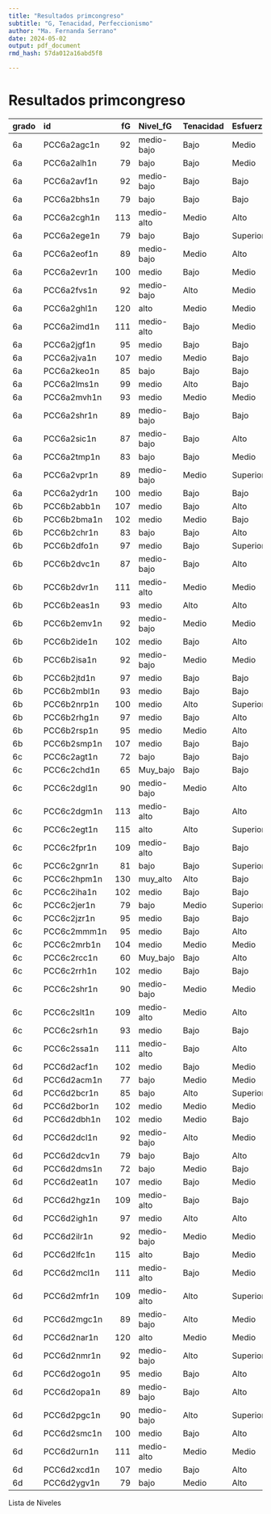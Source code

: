 ```yaml
---
title: "Resultados primcongreso"
subtitle: "G, Tenacidad, Perfeccionismo"
author: "Ma. Fernanda Serrano"
date: 2024-05-02
output: pdf_document
rmd_hash: 57da012a16abd5f8

---
```


# Resultados primcongreso

<div class="highlight">

| grado | id          |  fG | Nivel_fG   | Tenacidad | Esfuerzo | Preocupacion |
|:------|:------------|----:|:-----------|:----------|:---------|:-------------|
| 6a    | PCC6a2agc1n |  92 | medio-bajo | Bajo      | Medio    | Medio        |
| 6a    | PCC6a2alh1n |  79 | bajo       | Bajo      | Medio    | Bajo         |
| 6a    | PCC6a2avf1n |  92 | medio-bajo | Bajo      | Bajo     | Alto         |
| 6a    | PCC6a2bhs1n |  79 | bajo       | Bajo      | Bajo     | Medio        |
| 6a    | PCC6a2cgh1n | 113 | medio-alto | Medio     | Alto     | Medio        |
| 6a    | PCC6a2ege1n |  79 | bajo       | Bajo      | Superior | Bajo         |
| 6a    | PCC6a2eof1n |  89 | medio-bajo | Medio     | Alto     | Medio        |
| 6a    | PCC6a2evr1n | 100 | medio      | Bajo      | Medio    | Alto         |
| 6a    | PCC6a2fvs1n |  92 | medio-bajo | Alto      | Medio    | Superior     |
| 6a    | PCC6a2ghl1n | 120 | alto       | Medio     | Medio    | Superior     |
| 6a    | PCC6a2imd1n | 111 | medio-alto | Bajo      | Medio    | Medio        |
| 6a    | PCC6a2jgf1n |  95 | medio      | Bajo      | Bajo     | Bajo         |
| 6a    | PCC6a2jva1n | 107 | medio      | Medio     | Bajo     | Alto         |
| 6a    | PCC6a2keo1n |  85 | bajo       | Bajo      | Bajo     | Medio        |
| 6a    | PCC6a2lms1n |  99 | medio      | Alto      | Bajo     | Medio        |
| 6a    | PCC6a2mvh1n |  93 | medio      | Medio     | Medio    | Bajo         |
| 6a    | PCC6a2shr1n |  89 | medio-bajo | Bajo      | Bajo     | Bajo         |
| 6a    | PCC6a2sic1n |  87 | medio-bajo | Bajo      | Alto     | Alto         |
| 6a    | PCC6a2tmp1n |  83 | bajo       | Bajo      | Medio    | Bajo         |
| 6a    | PCC6a2vpr1n |  89 | medio-bajo | Medio     | Superior | Superior     |
| 6a    | PCC6a2ydr1n | 100 | medio      | Bajo      | Bajo     | Medio        |
| 6b    | PCC6b2abb1n | 107 | medio      | Bajo      | Alto     | Bajo         |
| 6b    | PCC6b2bma1n | 102 | medio      | Medio     | Bajo     | Alto         |
| 6b    | PCC6b2chr1n |  83 | bajo       | Bajo      | Alto     | Alto         |
| 6b    | PCC6b2dfo1n |  97 | medio      | Bajo      | Superior | Medio        |
| 6b    | PCC6b2dvc1n |  87 | medio-bajo | Bajo      | Alto     | Medio        |
| 6b    | PCC6b2dvr1n | 111 | medio-alto | Medio     | Medio    | Bajo         |
| 6b    | PCC6b2eas1n |  93 | medio      | Alto      | Alto     | Medio        |
| 6b    | PCC6b2emv1n |  92 | medio-bajo | Medio     | Medio    | Alto         |
| 6b    | PCC6b2ide1n | 102 | medio      | Bajo      | Alto     | Bajo         |
| 6b    | PCC6b2isa1n |  92 | medio-bajo | Medio     | Medio    | Medio        |
| 6b    | PCC6b2jtd1n |  97 | medio      | Bajo      | Bajo     | Bajo         |
| 6b    | PCC6b2mbl1n |  93 | medio      | Bajo      | Bajo     | Medio        |
| 6b    | PCC6b2nrp1n | 100 | medio      | Alto      | Superior | Medio        |
| 6b    | PCC6b2rhg1n |  97 | medio      | Bajo      | Alto     | Superior     |
| 6b    | PCC6b2rsp1n |  95 | medio      | Medio     | Alto     | Alto         |
| 6b    | PCC6b2smp1n | 107 | medio      | Bajo      | Bajo     | Medio        |
| 6c    | PCC6c2agt1n |  72 | bajo       | Bajo      | Bajo     | Bajo         |
| 6c    | PCC6c2chd1n |  65 | Muy_bajo   | Bajo      | Bajo     | Bajo         |
| 6c    | PCC6c2dgl1n |  90 | medio-bajo | Medio     | Alto     | Alto         |
| 6c    | PCC6c2dgm1n | 113 | medio-alto | Bajo      | Alto     | Alto         |
| 6c    | PCC6c2egt1n | 115 | alto       | Alto      | Superior | Superior     |
| 6c    | PCC6c2fpr1n | 109 | medio-alto | Bajo      | Bajo     | Alto         |
| 6c    | PCC6c2gnr1n |  81 | bajo       | Bajo      | Superior | Superior     |
| 6c    | PCC6c2hpm1n | 130 | muy_alto   | Alto      | Bajo     | Medio        |
| 6c    | PCC6c2iha1n | 102 | medio      | Bajo      | Bajo     | Alto         |
| 6c    | PCC6c2jer1n |  79 | bajo       | Medio     | Superior | Alto         |
| 6c    | PCC6c2jzr1n |  95 | medio      | Bajo      | Bajo     | Bajo         |
| 6c    | PCC6c2mmm1n |  95 | medio      | Bajo      | Alto     | Bajo         |
| 6c    | PCC6c2mrb1n | 104 | medio      | Medio     | Medio    | Superior     |
| 6c    | PCC6c2rcc1n |  60 | Muy_bajo   | Bajo      | Alto     | Medio        |
| 6c    | PCC6c2rrh1n | 102 | medio      | Bajo      | Bajo     | Bajo         |
| 6c    | PCC6c2shr1n |  90 | medio-bajo | Medio     | Medio    | Medio        |
| 6c    | PCC6c2slt1n | 109 | medio-alto | Medio     | Alto     | Bajo         |
| 6c    | PCC6c2srh1n |  93 | medio      | Bajo      | Bajo     | Bajo         |
| 6c    | PCC6c2ssa1n | 111 | medio-alto | Bajo      | Alto     | Superior     |
| 6d    | PCC6d2acf1n | 102 | medio      | Bajo      | Medio    | Medio        |
| 6d    | PCC6d2acm1n |  77 | bajo       | Medio     | Medio    | Bajo         |
| 6d    | PCC6d2bcr1n |  85 | bajo       | Alto      | Superior | Bajo         |
| 6d    | PCC6d2bor1n | 102 | medio      | Medio     | Medio    | Superior     |
| 6d    | PCC6d2dbh1n | 102 | medio      | Medio     | Bajo     | Medio        |
| 6d    | PCC6d2dcl1n |  92 | medio-bajo | Alto      | Medio    | Bajo         |
| 6d    | PCC6d2dcv1n |  79 | bajo       | Bajo      | Alto     | Alto         |
| 6d    | PCC6d2dms1n |  72 | bajo       | Medio     | Bajo     | Bajo         |
| 6d    | PCC6d2eat1n | 107 | medio      | Bajo      | Medio    | Superior     |
| 6d    | PCC6d2hgz1n | 109 | medio-alto | Bajo      | Bajo     | Bajo         |
| 6d    | PCC6d2igh1n |  97 | medio      | Alto      | Alto     | Medio        |
| 6d    | PCC6d2ilr1n |  92 | medio-bajo | Medio     | Medio    | Medio        |
| 6d    | PCC6d2lfc1n | 115 | alto       | Bajo      | Medio    | Bajo         |
| 6d    | PCC6d2mcl1n | 111 | medio-alto | Bajo      | Medio    | Bajo         |
| 6d    | PCC6d2mfr1n | 109 | medio-alto | Alto      | Superior | Superior     |
| 6d    | PCC6d2mgc1n |  89 | medio-bajo | Alto      | Medio    | Medio        |
| 6d    | PCC6d2nar1n | 120 | alto       | Medio     | Medio    | Alto         |
| 6d    | PCC6d2nmr1n |  92 | medio-bajo | Alto      | Superior | Superior     |
| 6d    | PCC6d2ogo1n |  95 | medio      | Bajo      | Alto     | Alto         |
| 6d    | PCC6d2opa1n |  89 | medio-bajo | Bajo      | Alto     | Alto         |
| 6d    | PCC6d2pgc1n |  90 | medio-bajo | Alto      | Superior | Superior     |
| 6d    | PCC6d2smc1n | 100 | medio      | Bajo      | Alto     | Alto         |
| 6d    | PCC6d2urn1n | 111 | medio-alto | Medio     | Medio    | Alto         |
| 6d    | PCC6d2xcd1n | 107 | medio      | Bajo      | Alto     | Superior     |
| 6d    | PCC6d2ygv1n |  79 | bajo       | Medio     | Alto     | Alto         |

Lista de Niveles

</div>

